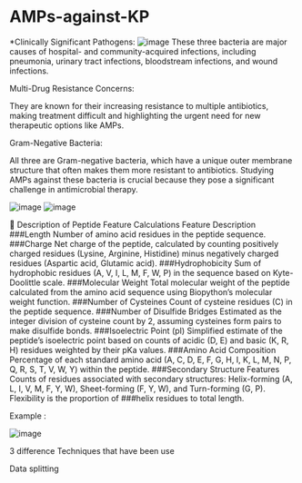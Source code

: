 
# AMPs-against-KP
*Clinically Significant Pathogens:
![image](https://github.com/user-attachments/assets/9d314034-8749-4d36-9a34-cbb8f335fb37)
These three bacteria are major causes of hospital- and community-acquired infections, including pneumonia, urinary tract infections, bloodstream infections, and wound infections.

Multi-Drug Resistance Concerns:

They are known for their increasing resistance to multiple antibiotics, making treatment difficult and highlighting the urgent need for new therapeutic options like AMPs.

Gram-Negative Bacteria:

All three are Gram-negative bacteria, which have a unique outer membrane structure that often makes them more resistant to antibiotics. Studying AMPs against these bacteria is crucial because they pose a significant challenge in antimicrobial therapy.

![image](https://github.com/user-attachments/assets/c3959db5-7060-4cac-ab3d-885486d2f0c2)
![image](https://github.com/user-attachments/assets/bae3975a-cd7f-4f96-9da1-0b4c6e24fd20)



📅 Description of Peptide Feature Calculations
Feature	Description
###Length	Number of amino acid residues in the peptide sequence.
###Charge	Net charge of the peptide, calculated by counting positively charged residues (Lysine, Arginine, Histidine) minus negatively charged residues (Aspartic acid, Glutamic acid).
###Hydrophobicity	Sum of hydrophobic residues (A, V, I, L, M, F, W, P) in the sequence based on Kyte-Doolittle scale.
###Molecular Weight	Total molecular weight of the peptide calculated from the amino acid sequence using Biopython’s molecular weight function.
###Number of Cysteines	Count of cysteine residues (C) in the peptide sequence.
###Number of Disulfide Bridges	Estimated as the integer division of cysteine count by 2, assuming cysteines form pairs to make disulfide bonds.
###Isoelectric Point (pI)	Simplified estimate of the peptide’s isoelectric point based on counts of acidic (D, E) and basic (K, R, H) residues weighted by their pKa values.
###Amino Acid Composition	Percentage of each standard amino acid (A, C, D, E, F, G, H, I, K, L, M, N, P, Q, R, S, T, V, W, Y) within the peptide.
###Secondary Structure Features	Counts of residues associated with secondary structures: Helix-forming (A, L, I, V, M, F, Y, W), Sheet-forming (F, Y, W), and Turn-forming (G, P). Flexibility is the proportion of ###helix residues to total length.

Example : 

![image](https://github.com/user-attachments/assets/b922e820-c8cf-4996-a0c9-503d5f8e9d25)

3 difference Techniques that have been use 



Data splitting 





